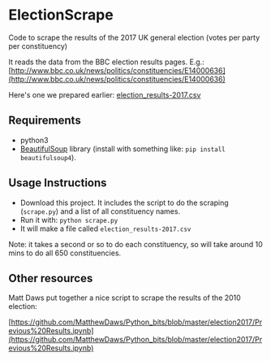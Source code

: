 # ElectionScrape

Code to scrape the results of the 2017 UK general election (votes per party per constituency)

It reads the data from the BBC election results pages. E.g.: [http://www.bbc.co.uk/news/politics/constituencies/E14000636](http://www.bbc.co.uk/news/politics/constituencies/E14000636)

Here's one we prepared earlier: [election_results-2017.csv](./election_results-2017.csv)

## Requirements

  - python3
  - [BeautifulSoup](https://www.crummy.com/software/BeautifulSoup/) library (install with something like: ```pip install beautifulsoup4```).

## Usage Instructions

 - Download this project. It includes the script to do the scraping (`scrape.py`) and a list of all constituency names.
 - Run it with: ```python scrape.py```
 - It will make a file called `election_results-2017.csv`

Note: it takes a second or so to do each constituency, so will take around 10 mins to do all 650 constituencies.


## Other resources

Matt Daws put together a nice script to scrape the results of the 2010 election:

[https://github.com/MatthewDaws/Python_bits/blob/master/election2017/Previous%20Results.ipynb](https://github.com/MatthewDaws/Python_bits/blob/master/election2017/Previous%20Results.ipynb)
